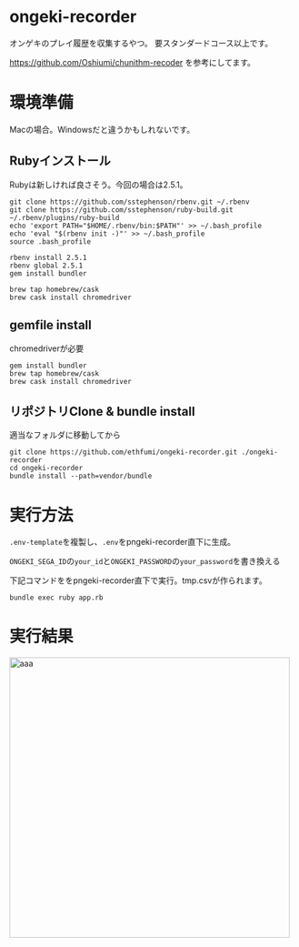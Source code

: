 # ongeki-recorder

オンゲキのプレイ履歴を収集するやつ。
要スタンダードコース以上です。

https://github.com/Oshiumi/chunithm-recoder を参考にしてます。

# 環境準備

Macの場合。Windowsだと違うかもしれないです。

## Rubyインストール

Rubyは新しければ良さそう。今回の場合は2.5.1。
```
git clone https://github.com/sstephenson/rbenv.git ~/.rbenv
git clone https://github.com/sstephenson/ruby-build.git ~/.rbenv/plugins/ruby-build
echo 'export PATH="$HOME/.rbenv/bin:$PATH"' >> ~/.bash_profile
echo 'eval "$(rbenv init -)"' >> ~/.bash_profile
source .bash_profile 

rbenv install 2.5.1
rbenv global 2.5.1
gem install bundler

brew tap homebrew/cask
brew cask install chromedriver
```

## gemfile install

chromedriverが必要
```
gem install bundler
brew tap homebrew/cask
brew cask install chromedriver
```

## リポジトリClone & bundle install

適当なフォルダに移動してから
```
git clone https://github.com/ethfumi/ongeki-recorder.git ./ongeki-recorder
cd ongeki-recorder
bundle install --path=vendor/bundle
```

# 実行方法

`.env-template`を複製し、`.env`をpngeki-recorder直下に生成。

`ONGEKI_SEGA_ID`の`your_id`と`ONGEKI_PASSWORD`の`your_password`を書き換える

下記コマンドををpngeki-recorder直下で実行。tmp.csvが作られます。
```
bundle exec ruby app.rb
```

# 実行結果

<img width="493" alt="aaa" src="https://user-images.githubusercontent.com/2544432/45429672-b9bd8380-b6de-11e8-80c1-2b69fb28be06.png">

